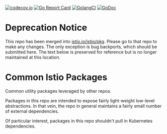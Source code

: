 [![codecov.io](https://codecov.io/gh/istio/pkg/branch/master/graph/badge.svg)](https://codecov.io/gh/istio/pkg)
[![Go Report Card](https://goreportcard.com/badge/github.com/istio/pkg)](https://goreportcard.com/report/github.com/istio/pkg)
[![GolangCI](https://golangci.com/badges/github.com/istio/pkg.svg)](https://golangci.com/r/github.com/istio/pkg)
[![GoDoc](https://godoc.org/istio.io/pkg?status.svg)](https://godoc.org/istio.io/pkg)

# Deprecation Notice

This repo has been merged into [istio.io/istio/pkg](https://github.com/istio/istio/blob/master/pkg/). Please go to that repo
to make any changes. The only exception is bug backports, which should be submitted here. The text
below is preserved for reference but is no longer maintained at this location.

# Common Istio Packages

Common utility packages leveraged by other repos.

Packages in this repo are intended to expose fairly light-weight low-level abstractions.
In that vein, the repo in general maintains a fairly small number of external dependencies.

Of particular interest, packages in this repo shouldn't pull in Kubernetes dependencies.
